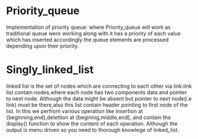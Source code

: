 # Priority_queue
Implementation of priority queue:
where Priority_queue will work as traditional queue were working along with it has a priority of each value which has inserted accordingly the queue elements are processed depending upon their priority.


# Singly_linked_list
linked list is the set of nodes which are connecting to each other via link.link list contain nodes,where each node has two components data and pointer to next node.
Although the data might be absent but pointer to next node(i.e link) must be there,also this list contain header pointing to first node of the list.
In this we perfrom various operation like insertion at {beginning,end},delettion at {beginnig,middle,end}, and contain the display()  function to show the content of each operation. Although the output is menu driven so you need to thorough knowlege of linked_list.
